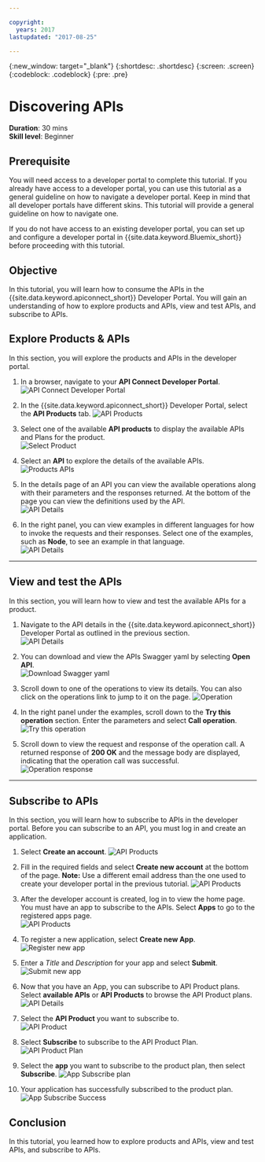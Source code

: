 ```yaml
---

copyright:
  years: 2017
lastupdated: "2017-08-25"

---
```



{:new_window: target="_blank"}
{:shortdesc: .shortdesc}
{:screen: .screen}
{:codeblock: .codeblock}
{:pre: .pre}

# Discovering APIs
**Duration**: 30 mins  
**Skill level**: Beginner  


## Prerequisite
You will need access to a developer portal to complete this tutorial. If you already have access to a developer portal, you can use this tutorial as a general guideline on how to navigate a developer portal. Keep in mind that all developer portals have different skins. This tutorial will provide a general guideline on how to navigate one. 

If you do not have access to an existing developer portal, you can set up and configure a developer portal in {{site.data.keyword.Bluemix_short}} before proceeding with this tutorial.

## Objective
In this tutorial, you will learn how to consume the APIs in the {{site.data.keyword.apiconnect_short}} Developer Portal. You will gain an understanding of how to explore products and APIs, view and test APIs, and subscribe to APIs. 
 

## Explore Products & APIs
In this section, you will explore the products and APIs in the developer portal.

1. In a browser, navigate to your **API Connect Developer Portal**.
![API Connect Developer Portal](images/11-developer-portal.png)

2. In the {{site.data.keyword.apiconnect_short}} Developer Portal, select the **API Products** tab. 
![API Products](images/12-API-products.png)

3. Select one of the available **API products** to display the available APIs and Plans for the product.  
  ![Select Product](images/13-product.png)

4. Select an **API** to explore the details of the available APIs.  
  ![Products APIs](images/14-api.png)

5. In the details page of an API you can view the available operations along with their parameters and the responses returned. At the bottom of the page you can view the definitions used by the API.  
  ![API Details](images/15-details.png) 

6. In the right panel, you can view examples in different languages for how to invoke the requests and their responses. Select one of the examples, such as **Node**, to see an example in that language.  
  ![API Details](images/16-examples.png) 

---

## View and test the APIs
In this section, you will learn how to view and test the available APIs for a product. 

1. Navigate to the API details in the {{site.data.keyword.apiconnect_short}} Developer Portal as outlined in the previous section.  
  ![API Details](images/21-details.png) 

2. You can download and view the APIs Swagger yaml by selecting **Open API**.  
  ![Download Swagger yaml](images/22-swagger.png) 

3. Scroll down to one of the operations to view its details. You can also click on the operations link to jump to it on the page. 
![Operation](images/23-operation.png)

4. In the right panel under the examples, scroll down to the **Try this operation** section. Enter the parameters and select **Call operation**.  
  ![Try this operation](images/24-try-this-operation.png)

5. Scroll down to view the request and response of the operation call. A returned response of **200 OK** and the message body are displayed, indicating that the operation call was successful.  
  ![Operation response](images/25-operation-response.png)

---

## Subscribe to APIs
In this section, you will learn how to subscribe to APIs in the developer portal. Before you can subscribe to an API, you must log in and create an application.

1. Select **Create an account**. 
![API Products](images/31-create-account.png)

2. Fill in the required fields and select **Create new account** at the bottom of the page. 
**Note:** Use a different email address than the one used to create your developer portal in the previous tutorial.
![API Products](images/32-create-new-account.png)

3. After the developer account is created, log in to view the home page. You must have an app to subscribe to the APIs. Select **Apps** to go to the registered apps page.  
  ![API Products](images/33-login.png)

4. To register a new application, select **Create new App**.  
  ![Register new app](images/34-create-new-app.png)

5. Enter a *Title* and *Description* for your app and select **Submit**.  
  ![Submit new app](images/35-submit-new-app.png) 

6. Now that you have an App, you can subscribe to API Product plans. Select **available APIs** or **API Products** to browse the API Product plans.  
  ![API Details](images/36-api-products.png) 

7. Select the **API Product** you want to subscribe to.  
  ![API Product](images/37-select-product.png) 

8. Select **Subscribe** to subscribe to the API Product Plan.  
  ![API Product Plan](images/38-subscribe-plan.png) 

9. Select the **app** you want to subscribe to the product plan, then select **Subscribe**. 
  ![App Subscribe plan](images/39-subscribe-app-plan.png) 

10. Your application has successfully subscribed to the product plan. 
  ![App Subscribe Success](images/310-subscribe-success.png) 

## Conclusion
In this tutorial, you learned how to explore products and APIs, view and test APIs, and subscribe to APIs. 



